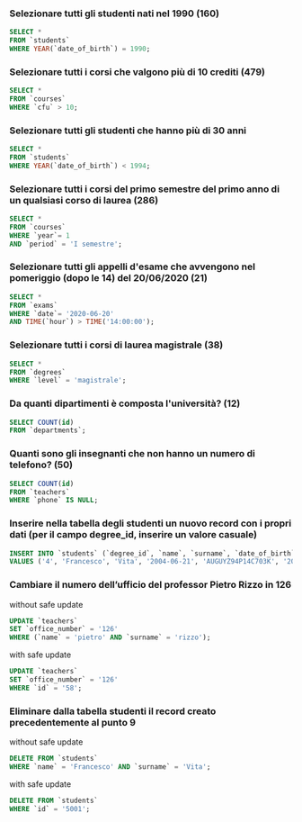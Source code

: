 ### Selezionare tutti gli studenti nati nel 1990 (160)

```SQL
SELECT *
FROM `students`
WHERE YEAR(`date_of_birth`) = 1990;
```

### Selezionare tutti i corsi che valgono più di 10 crediti (479)

```SQL
SELECT *
FROM `courses`
WHERE `cfu` > 10;
```

### Selezionare tutti gli studenti che hanno più di 30 anni

```SQL
SELECT *
FROM `students`
WHERE YEAR(`date_of_birth`) < 1994;
```

### Selezionare tutti i corsi del primo semestre del primo anno di un qualsiasi corso di laurea (286)

```SQL
SELECT *
FROM `courses`
WHERE `year`= 1 
AND `period` = 'I semestre';
```

### Selezionare tutti gli appelli d'esame che avvengono nel pomeriggio (dopo le 14) del 20/06/2020 (21)

```SQL
SELECT *
FROM `exams`
WHERE `date`= '2020-06-20' 
AND TIME(`hour`) > TIME('14:00:00');
```

### Selezionare tutti i corsi di laurea magistrale (38)

```SQL
SELECT *
FROM `degrees`
WHERE `level` = 'magistrale';
```

### Da quanti dipartimenti è composta l'università? (12)

```SQL
SELECT COUNT(id)
FROM `departments`;
```

### Quanti sono gli insegnanti che non hanno un numero di telefono? (50)

```SQL
SELECT COUNT(id)
FROM `teachers`
WHERE `phone` IS NULL;
```

### Inserire nella tabella degli studenti un nuovo record con i propri dati (per il campo degree_id, inserire un valore casuale)

```SQL
INSERT INTO `students` (`degree_id`, `name`, `surname`, `date_of_birth`, `fiscal_code`, `enrolment_date`, `registration_number`, `email`)
VALUES ('4', 'Francesco', 'Vita', '2004-06-21', 'AUGUYZ94P14C703K', '2024-12-18', 625033, 'vitafrancesc@gmail.com');
```

### Cambiare il numero dell’ufficio del professor Pietro Rizzo in 126

without safe update
```SQL
UPDATE `teachers`
SET `office_number` = '126'
WHERE (`name` = 'pietro' AND `surname` = 'rizzo');
```

with safe update
```SQL
UPDATE `teachers`
SET `office_number` = '126'
WHERE `id` = '58';
```

### Eliminare dalla tabella studenti il record creato precedentemente al punto 9

without safe update
```SQL
DELETE FROM `students`
WHERE `name` = 'Francesco' AND `surname` = 'Vita';
```

with safe update
```SQL
DELETE FROM `students`
WHERE `id` = '5001';
```

